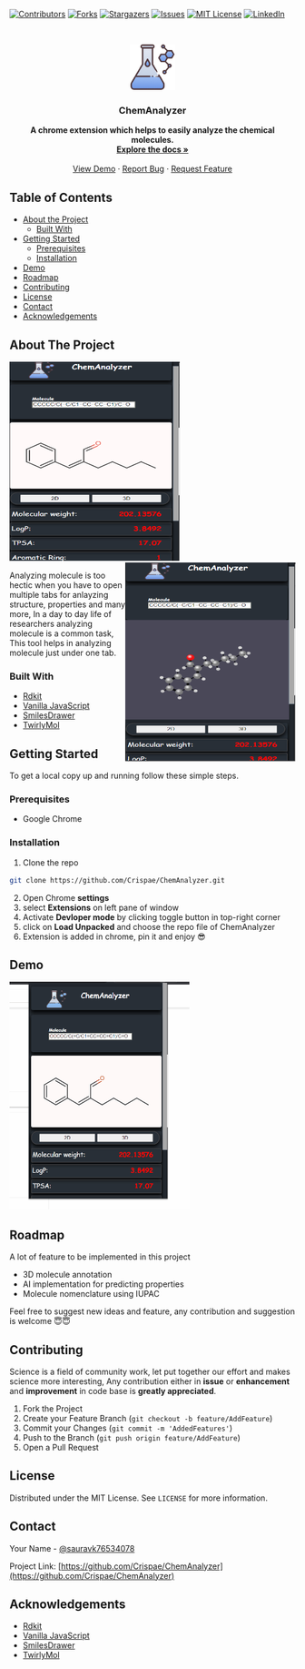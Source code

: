 
[![Contributors][contributors-shield]][contributors-url]
[![Forks][forks-shield]][forks-url]
[![Stargazers][stars-shield]][stars-url]
[![Issues][issues-shield]][issues-url]
[![MIT License][license-shield]][license-url]
[![LinkedIn][linkedin-shield]][linkedin-url]

<!-- PROJECT LOGO -->
<br />
<p align="center">
  <a href="https://github.com/Crispae/ChemAnalyzer">
    <img src="logos/logo.png" alt="Logo" width="80" height="80">
  </a>

  <h3 align="center">ChemAnalyzer</h3>

  <p align="center">
    <b>A chrome extension which helps to easily analyze the chemical molecules.</b>
    <br />
    <a href="https://github.com/Crispae/ChemAnalyzer"><strong>Explore the docs »</strong></a>
    <br />
    <br />
    <a href="https://github.com/Crispae/ChemAnalyzer">View Demo</a>
    ·
    <a href="https://github.com/Crispae/ChemAnalyzer/issues">Report Bug</a>
    ·
    <a href="https://github.com/Crispae/ChemAnalyzer/issues">Request Feature</a>
  </p>
</p>



<!-- TABLE OF CONTENTS -->
## Table of Contents

* [About the Project](#about-the-project)
  * [Built With](#built-with)
* [Getting Started](#getting-started)
  * [Prerequisites](#prerequisites)
  * [Installation](#installation)
* [Demo](#Demo)
* [Roadmap](#roadmap)
* [Contributing](#contributing)
* [License](#license)
* [Contact](#contact)
* [Acknowledgements](#acknowledgements)



<!-- ABOUT THE PROJECT -->
## About The Project

<p>
  <img src="https://github.com/Crispae/ChemAnalyzer/blob/Main/logos/screen1.PNG" width="300" height="350">
  <img src="https://github.com/Crispae/ChemAnalyzer/blob/Main/logos/screen2.PNG" width="300" height="350" style="float:Right">
</p>



</p>




Analyzing molecule is too hectic when you have to open multiple tabs for anlayzing structure, properties and many more, In a day to day life of researchers analyzing molecule is a common task, This tool helps in analyzing molecule just under one tab.


### Built With

* [Rdkit](https://www.rdkit.org/)
* [Vanilla JavaScript](https://www.javascript.com/)
* [SmilesDrawer](https://github.com/reymond-group/smilesDrawer)
* [TwirlyMol](https://cactus.nci.nih.gov/blog/?tag=twirlymol)


<!-- GETTING STARTED -->
## Getting Started

To get a local copy up and running follow these simple steps.

### Prerequisites

* Google Chrome

### Installation

1. Clone the repo
```sh
git clone https://github.com/Crispae/ChemAnalyzer.git
```
2. Open Chrome **settings**
3. select **Extensions** on left pane of window
3. Activate **Devloper mode** by clicking toggle button in top-right corner
4. click on **Load Unpacked** and choose the repo file of ChemAnalyzer
5. Extension is added in chrome, pin it and enjoy 😎

<!-- USAGE EXAMPLES -->
## Demo
<p>
<img src="https://github.com/Crispae/ChemAnalyzer/blob/Main/Demo/Animation.gif" height="400">

</p>



<!-- ROADMAP -->
## Roadmap

A lot of feature to be implemented in this project
* 3D molecule annotation
* AI implementation for predicting properties
* Molecule nomenclature using IUPAC 

Feel free to suggest new ideas and feature, any contribution and suggestion is welcome 😇😇



<!-- CONTRIBUTING -->
## Contributing

Science is a field of community work, let put together our effort and makes science more interesting, Any contribution either in **issue** or **enhancement** and **improvement** in code base is **greatly appreciated**.

1. Fork the Project
2. Create your Feature Branch (`git checkout -b feature/AddFeature`)
3. Commit your Changes (`git commit -m 'AddedFeatures'`)
4. Push to the Branch (`git push origin feature/AddFeature`)
5. Open a Pull Request



<!-- LICENSE -->
## License

Distributed under the MIT License. See `LICENSE` for more information.



<!-- CONTACT -->
## Contact

Your Name - [@sauravk76534078](https://twitter.com/sauravk76534078)

Project Link: [https://github.com/Crispae/ChemAnalyzer](https://github.com/Crispae/ChemAnalyzer)



<!-- ACKNOWLEDGEMENTS -->
## Acknowledgements

* [Rdkit](https://www.rdkit.org/)
* [Vanilla JavaScript](https://www.javascript.com/)
* [SmilesDrawer](https://github.com/reymond-group/smilesDrawer)
* [TwirlyMol](https://cactus.nci.nih.gov/blog/?tag=twirlymol)






<!-- MARKDOWN LINKS & IMAGES -->
<!-- https://www.markdownguide.org/basic-syntax/#reference-style-links -->
[contributors-shield]: https://img.shields.io/github/contributors/Crispae/ChemAnalyzer.svg?style=flat-square
[contributors-url]: https://github.com/Crispae/ChemAnalyzer/graphs/contributors
[forks-shield]: https://img.shields.io/github/forks/Crispae/ChemAnalyzer.svg?style=flat-square
[forks-url]: https://github.com/Crispae/ChemAnalyzer/network/members
[stars-shield]: https://img.shields.io/github/stars/Crispae/ChemAnalyzer.svg?style=flat-square
[stars-url]: https://github.com/Crispae/ChemAnalyzer/stargazers
[issues-shield]: https://img.shields.io/github/issues/Crispae/ChemAnalyzer.svg?style=flat-square
[issues-url]: https://github.com/Crispae/ChemAnalyzer/issues
[license-shield]: https://img.shields.io/github/license/Crispae/ChemAnalyzer.svg?style=flat-square
[license-url]: https://github.com/Crispae/ChemAnalyzer/blob/master/LICENSE.txt
[linkedin-shield]: https://img.shields.io/badge/-LinkedIn-black.svg?style=flat-square&logo=linkedin&colorB=555
[linkedin-url]: https://linkedin.com/in/Crispae/ChemAnalyzer
[product-screenshot]: https://github.com/Crispae/ChemAnalyzer/blob/Main/logos/screen1.PNG
